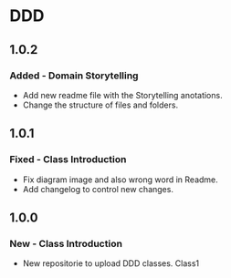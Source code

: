 # DDD

## 1.0.2
### Added - Domain Storytelling
- Add new readme file with the Storytelling anotations.  
- Change the structure of files and folders.
  
## 1.0.1
### Fixed - Class Introduction
- Fix diagram image and also wrong word in Readme. 
- Add changelog to control new changes.

## 1.0.0
### New - Class Introduction
- New repositorie to upload DDD classes. Class1
